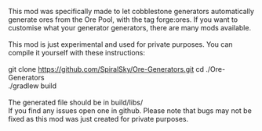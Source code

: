 This mod was specifically made to let cobblestone generators automatically generate ores from the Ore Pool,
with the tag forge:ores. If you want to customise what your generator generators, there are many mods available.
<br><br>
This mod is just experimental and used for private purposes. You can compile it yourself with these instructions:
<br><br>
git clone https://github.com/SpiralSky/Ore-Generators.git
cd ./Ore-Generators
<br>
./gradlew build
<br><br>
The generated file should be in build/libs/
<br>
If you find any issues open one in github. Please note that bugs may not be fixed as this mod was just created for private purposes.
